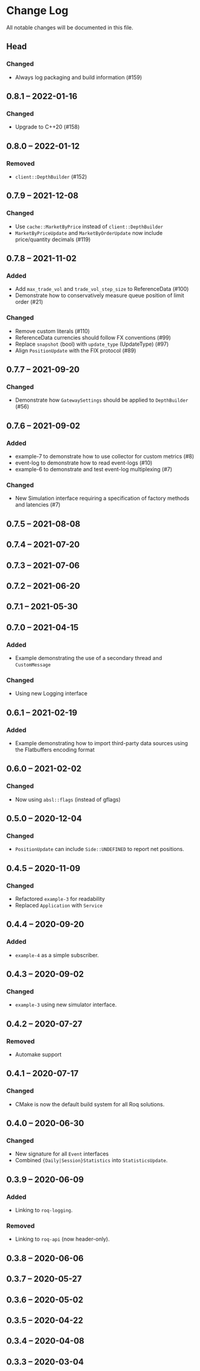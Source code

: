 # Change Log

All notable changes will be documented in this file.

## Head

### Changed                                                                                                                
                                                                                                                           
* Always log packaging and build information (#159)

## 0.8.1 &ndash; 2022-01-16

### Changed                                                                                                                
                                                                                                                           
* Upgrade to C++20 (#158)

## 0.8.0 &ndash; 2022-01-12

### Removed                                                                                                             

* `client::DepthBuilder` (#152)  

## 0.7.9 &ndash; 2021-12-08

### Changed

* Use `cache::MarketByPrice` instead of `client::DepthBuilder`
* `MarketByPriceUpdate` and `MarketByOrderUpdate` now include price/quantity decimals (#119)

## 0.7.8 &ndash; 2021-11-02

### Added

* Add `max_trade_vol` and `trade_vol_step_size` to ReferenceData (#100)
* Demonstrate how to conservatively measure queue position of limit order (#21)

### Changed

* Remove custom literals (#110)
* ReferenceData currencies should follow FX conventions (#99)
* Replace `snapshot` (bool) with `update_type` (UpdateType) (#97)
* Align `PositionUpdate` with the FIX protocol (#89)

## 0.7.7 &ndash; 2021-09-20

### Changed

* Demonstrate how `GatewaySettings` should be applied to `DepthBuilder` (#56)

## 0.7.6 &ndash; 2021-09-02

### Added

* example-7 to demonstrate how to use collector for custom metrics (#8)
* event-log to demonstrate how to read event-logs (#10)
* example-6 to demonstrate and test event-log multiplexing (#7)

### Changed

* New Simulation interface requiring a specification of factory methods and latencies (#7)

## 0.7.5 &ndash; 2021-08-08

## 0.7.4 &ndash; 2021-07-20

## 0.7.3 &ndash; 2021-07-06

## 0.7.2 &ndash; 2021-06-20

## 0.7.1 &ndash; 2021-05-30

## 0.7.0 &ndash; 2021-04-15

### Added

* Example demonstrating the use of a secondary thread and `CustomMessage`

### Changed

* Using new Logging interface

## 0.6.1 &ndash; 2021-02-19

### Added

* Example demonstrating how to import third-party data sources using
  the Flatbuffers encoding format

## 0.6.0 &ndash; 2021-02-02

### Changed

* Now using `absl::flags` (instead of gflags)

## 0.5.0 &ndash; 2020-12-04

### Changed

* `PositionUpdate` can include `Side::UNDEFINED` to report net positions.

## 0.4.5 &ndash; 2020-11-09

### Changed

* Refactored `example-3` for readability
* Replaced `Application` with `Service`

## 0.4.4 &ndash; 2020-09-20

### Added

* `example-4` as a simple subscriber.

## 0.4.3 &ndash; 2020-09-02

### Changed

* `example-3` using new simulator interface.

## 0.4.2 &ndash; 2020-07-27

### Removed

* Automake support

## 0.4.1 &ndash; 2020-07-17

### Changed

* CMake is now the default build system for all Roq solutions.

## 0.4.0 &ndash; 2020-06-30

### Changed

* New signature for all `Event` interfaces
* Combined `{Daily|Session}Statistics` into `StatisticsUpdate`.

## 0.3.9 &ndash; 2020-06-09

### Added

* Linking to `roq-logging`.

### Removed

* Linking to `roq-api` (now header-only).

## 0.3.8 &ndash; 2020-06-06

## 0.3.7 &ndash; 2020-05-27

## 0.3.6 &ndash; 2020-05-02

## 0.3.5 &ndash; 2020-04-22

## 0.3.4 &ndash; 2020-04-08

## 0.3.3 &ndash; 2020-03-04
